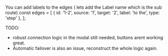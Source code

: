 You can add labels to the edges ( lets add the Label name which is the sub route)
const edges = [
{ id: '1-2', source: '1', target: '2', label: 'to the', type: 'step' },
];

TODO:

- robust connection logic in the modal still needed, buttons arent working great.
- Automatic failover is also an issue, reconstruct the whole logic again.
